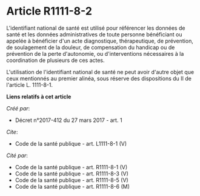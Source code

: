 # Article R1111-8-2

L'identifiant national de santé est utilisé pour référencer les données de santé et les données administratives de toute
personne bénéficiant ou appelée à bénéficier d'un acte diagnostique, thérapeutique, de prévention, de soulagement de la
douleur, de compensation du handicap ou de prévention de la perte d'autonomie, ou d'interventions nécessaires à la
coordination de plusieurs de ces actes.

L'utilisation de l'identifiant national de santé ne peut avoir d'autre objet que ceux mentionnés au premier alinéa, sous
réserve des dispositions du II de l'article L. 1111-8-1.

**Liens relatifs à cet article**

_Créé par_:

  - Décret n°2017-412 du 27 mars 2017 - art. 1

_Cite_:

  - Code de la santé publique - art. L1111-8-1 (V)

_Cité par_:

  - Code de la santé publique - art. R1111-8-1 (V)
  - Code de la santé publique - art. R1111-8-3 (V)
  - Code de la santé publique - art. R1111-8-5 (V)
  - Code de la santé publique - art. R1111-8-6 (M)
